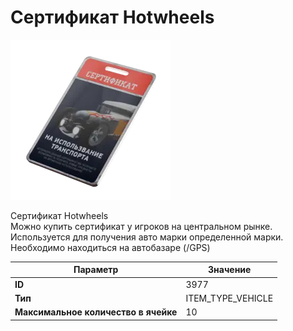 # Сертификат Hotwheels

![Item Image](../img/3977.webp?raw=true)

Сертификат Hotwheels<br>Можно купить сертификат у игроков на центральном рынке.<br>Используется для получения авто марки определенной марки.<br>Необходимо находиться на автобазаре (/GPS)


| Параметр | Значение |
|----------|----------|
| **ID** | 3977 |
| **Тип** | ITEM_TYPE_VEHICLE |
| **Максимальное количество в ячейке** | 10 |


